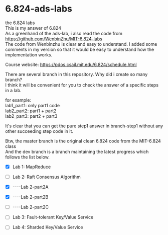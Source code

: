 # 6.824-ads-labs    
   
the 6.824 labs  
This is my answer of 6.824  
As a greenhand of the ads-lab, i also read the code from https://github.com/WenbinZhu/MIT-6.824-labs     
The code from Wenbinzhu is clear and easy to understand.
I added some comments in my version so that it would be easy to understand how the implementation works.    

Course website: https://pdos.csail.mit.edu/6.824/schedule.html  

There are several branch in this repository. Why did i create so many branch?   
I think it will be convenient for you to check the answer of a specific steps in a lab.  
  
for example:  
    lab1_part1: only part1 code  
    lab2_part2: part1 + part2  
    lab2_part3: part2 + part3  
      
It's clear that you can get the pure step1 answer in branch-step1 without any other succeeding step code in it.  

Btw, the master branch is the original clean 6.824 code from the MIT-6.824 class  
And the dev branch is a branch maintaining the latest progress which follows the list below.  

- [x] Lab 1: MapReduce

- [ ] Lab 2: Raft Consensus Algorithm
- [x] ----Lab 2-part2A
- [x] ----Lab 2-part2B
- [ ] ----Lab 2-part2C

- [ ] Lab 3: Fault-tolerant Key/Value Service

- [ ] Lab 4: Sharded Key/Value Service
